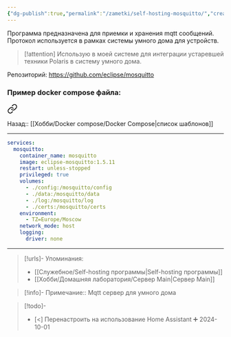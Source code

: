 ```yaml
---
{"dg-publish":true,"permalink":"/zametki/self-hosting-mosquitto/","created":"2024-10-01 21:14","updated":"2024-10-01T21:18:12+03:00"}
---
```


Программа предназначена для приемки и хранения mqtt сообщений. Протокол используется в рамках системы умного дома для устройств.

> [!attention]
> Использую в моей системе для интеграции устаревшей техники Polaris в систему умного дома.

Репозиторий: https://github.com/eclipse/mosquitto

### Пример docker compose файла:

<div class="transclusion internal-embed is-loaded"><a class="markdown-embed-link" href="/docker-compose/mosquitto/" aria-label="Open link"><svg xmlns="http://www.w3.org/2000/svg" width="24" height="24" viewBox="0 0 24 24" fill="none" stroke="currentColor" stroke-width="2" stroke-linecap="round" stroke-linejoin="round" class="svg-icon lucide-link"><path d="M10 13a5 5 0 0 0 7.54.54l3-3a5 5 0 0 0-7.07-7.07l-1.72 1.71"></path><path d="M14 11a5 5 0 0 0-7.54-.54l-3 3a5 5 0 0 0 7.07 7.07l1.71-1.71"></path></svg></a><div class="markdown-embed">




Назад:: [[Хобби/Docker compose/Docker Compose\|список шаблонов]]

---

```yaml
services:
  mosquitto:
    container_name: mosquitto
    image: eclipse-mosquitto:1.5.11
    restart: unless-stopped
    privileged: true
    volumes:
      - ./config:/mosquitto/config
      - ./data:/mosquitto/data
      - ./log:/mosquitto/log
      - ./certs:/mosquitto/certs
    environment:
      - TZ=Europe/Moscow
    network_mode: host
    logging:
      driver: none

```


</div></div>


---
> [!urls]- Упоминания:
> - [[Служебное/Self-hosting программы\|Self-hosting программы]]
> - [[Хобби/Домашняя лаборатория/Сервер Main\|Сервер Main]]

> [!info]-
> Примечание:: Mqtt сервер для умного дома

> [!todo]-
>  - [<] Перенастроить на использование Home Assistant ➕ 2024-10-01